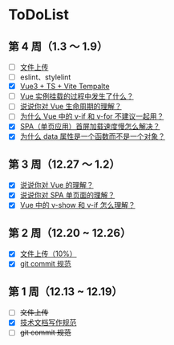 # ToDoList

## 第 4 周（1.3 ～ 1.9）

- [ ] [文件上传](https://github.com/Hongbusi/file-upload)
- [ ] eslint、stylelint
- [x] [Vue3 + TS + Vite Tempalte](https://github.com/Hongbusi/create-app/tree/master/templates/vue3-ts-vite)
- [ ] [Vue 实例挂载的过程中发生了什么？](https://hongbusi.github.io/docs/interview/vue/new-vue.html)
- [ ] [说说你对 Vue 生命周期的理解？](https://hongbusi.github.io/docs/interview/vue/lifecycle.html)
- [ ] [为什么 Vue 中的 v-if 和 v-for 不建议一起用？](https://hongbusi.github.io/docs/interview/vue/if-for.html)
- [x] [SPA（单页应用）首屏加载速度慢怎么解决？](https://hongbusi.github.io/docs/interview/vue/first-page-time.html)
- [x] [为什么 data 属性是一个函数而不是一个对象？](https://hongbusi.github.io/docs/interview/vue/data.html)

## 第 3 周（12.27 ～ 1.2）

- [x] [说说你对 Vue 的理解？](https://hongbusi.github.io/docs/interview/vue/vue.html)
- [x] [说说你对 SPA 单页面的理解？](https://hongbusi.github.io/docs/interview/vue/spa.html)
- [x] [Vue 中的 v-show 和 v-if 怎么理解？](https://hongbusi.github.io/docs/interview/vue/show-if.html)

## 第 2 周（12.20 ~ 12.26）

- [x] [文件上传（10%）](https://github.com/Hongbusi/file-upload)
- [x] [git commit 规范](https://hongbusi.github.io/docs/blog/commitlint)

## 第 1 周（12.13 ~ 12.19）

- [ ] ~~文件上传~~
- [x] [技术文档写作规范](https://hongbusi.github.io/docs/blog/document-style-guide)
- [ ] ~~git commit 规范~~
